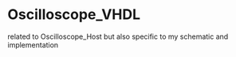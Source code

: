 # Oscilloscope_VHDL
related to Oscilloscope_Host but also specific to my schematic and implementation
